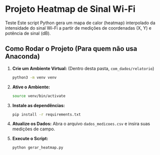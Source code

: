 # Projeto Heatmap de Sinal Wi-Fi
Teste
Este script Python gera um mapa de calor (heatmap) interpolado da intensidade do sinal Wi-Fi a partir de medições de coordenadas (X, Y) e potência de sinal (dB).

## Como Rodar o Projeto (Para quem não usa Anaconda)

1.  **Crie um Ambiente Virtual:**
    (Dentro desta pasta, `com_dados/relatorio`)
    ```bash
    python3 -m venv venv
    ```

2.  **Ative o Ambiente:**
    ```bash
    source venv/bin/activate
    ```

3.  **Instale as dependências:**
    ```bash
    pip install -r requirements.txt
    ```

4.  **Atualize os Dados:**
    Abra o arquivo `dados_medicoes.csv` e insira suas medições de campo.

5.  **Execute o Script:**
    ```bash
    python gerar_heatmap.py
    ```
